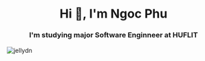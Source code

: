 <h1 align="center">Hi 👋, I'm Ngoc Phu</h1>
<h3 align="center">I'm studying major Software Enginneer at HUFLIT</h3>
<p>&nbsp;<img align="center" src="https://github-readme-stats.vercel.app/api?username=jellydn&show_icons=true" alt="jellydn" /></p>
